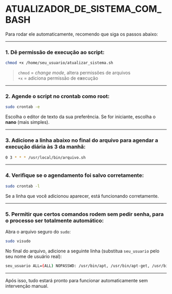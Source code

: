 # ATUALIZADOR_DE_SISTEMA_COM_BASH

Para rodar ele automaticamente, recomendo que siga os passos abaixo:

---

###  1. Dê permissão de execução ao script:

```bash
chmod +x /home/seu_usuario/atualizar_sistema.sh
```

> `chmod` = *change mode*, altera permissões de arquivos  
> `+x` = adiciona permissão de e**x**ecução

---

###  2. Agende o script no **crontab como root**:

```bash
sudo crontab -e
```

Escolha o editor de texto da sua preferência. Se for iniciante, escolha o **nano** (mais simples).

---

###  3. Adicione a linha abaixo no final do arquivo para agendar a execução diária às 3 da manhã:

```bash
0 3 * * * /usr/local/bin/arquivo.sh
```

---

###  4. Verifique se o agendamento foi salvo corretamente:

```bash
sudo crontab -l
```

Se a linha que você adicionou aparecer, está funcionando corretamente.

---

###  5. Permitir que certos comandos rodem **sem pedir senha**, para o processo ser totalmente automático:

Abra o arquivo seguro do `sudo`:

```bash
sudo visudo
```

No final do arquivo, adicione a seguinte linha (substitua `seu_usuario` pelo seu nome de usuário real):

```bash
seu_usuario ALL=(ALL) NOPASSWD: /usr/bin/apt, /usr/bin/apt-get, /usr/bin/snap refresh
```

---

Após isso, tudo estará pronto para funcionar automaticamente sem intervenção manual. 
